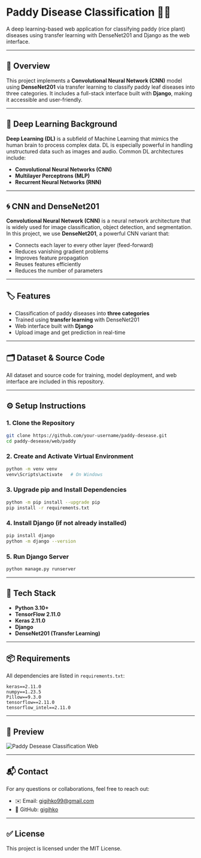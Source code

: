 
# Paddy Disease Classification 🌾🔬

A deep learning-based web application for classifying paddy (rice plant) diseases using transfer learning with DenseNet201 and Django as the web interface.

---

## 📌 Overview

This project implements a **Convolutional Neural Network (CNN)** model using **DenseNet201** via transfer learning to classify paddy leaf diseases into three categories. It includes a full-stack interface built with **Django**, making it accessible and user-friendly.

---

## 🧠 Deep Learning Background

**Deep Learning (DL)** is a subfield of Machine Learning that mimics the human brain to process complex data. DL is especially powerful in handling unstructured data such as images and audio. Common DL architectures include:

- **Convolutional Neural Networks (CNN)**
- **Multilayer Perceptrons (MLP)**
- **Recurrent Neural Networks (RNN)**

---

## 🌀 CNN and DenseNet201

**Convolutional Neural Network (CNN)** is a neural network architecture that is widely used for image classification, object detection, and segmentation. In this project, we use **DenseNet201**, a powerful CNN variant that:

- Connects each layer to every other layer (feed-forward)
- Reduces vanishing gradient problems
- Improves feature propagation
- Reuses features efficiently
- Reduces the number of parameters

---

## 🏷️ Features

- Classification of paddy diseases into **three categories**
- Trained using **transfer learning** with DenseNet201
- Web interface built with **Django**
- Upload image and get prediction in real-time

---

## 🗂️ Dataset & Source Code

All dataset and source code for training, model deployment, and web interface are included in this repository.

---

## ⚙️ Setup Instructions

### 1. Clone the Repository

```bash
git clone https://github.com/your-username/paddy-desease.git
cd paddy-desease/web/paddy
```

### 2. Create and Activate Virtual Environment

```bash
python -m venv venv
venv\Scripts\activate   # On Windows
```

### 3. Upgrade pip and Install Dependencies

```bash
python -m pip install --upgrade pip
pip install -r requirements.txt
```

### 4. Install Django (if not already installed)

```bash
pip install django
python -m django --version
```

### 5. Run Django Server

```bash
python manage.py runserver
```

---

## 📝 Tech Stack

- **Python 3.10+**
- **TensorFlow 2.11.0**
- **Keras 2.11.0**
- **Django**
- **DenseNet201 (Transfer Learning)**

---

## 📦 Requirements

All dependencies are listed in `requirements.txt`:

```
keras==2.11.0
numpy==1.23.5
Pillow==9.3.0
tensorflow==2.11.0
tensorflow_intel==2.11.0
```

---

## 📸 Preview

![Paddy Desease Classification Web](https://github.com/user-attachments/assets/2371a3a1-df3b-4db8-a9d9-e9a674c9dfdc)


---

## 📬 Contact

For any questions or collaborations, feel free to reach out:
- ✉️ Email: gigihko99@gmail.com
- 📂 GitHub: [gigihko](https://github.com/gigihko)

---

## ✅ License

This project is licensed under the MIT License.
